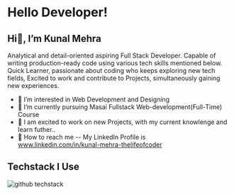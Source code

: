 # Hello Developer!

## Hi👋, I’m Kunal Mehra

Analytical and detail-oriented aspiring Full Stack Developer. 
Capable of writing production-ready code using various tech skills mentioned below.
Quick Learner, passionate about coding who keeps exploring new tech fields, 
Excited to work and contribute to Projects, simultaneously gaining new experiences.

- 📘 I’m interested in Web Development and Designing
- 🌱 I’m currently pursuing Masai Fullstack Web-development(Full-Time) Course
- 💝 I am excited to work on new Projects, with my current knowlenge and learn futher..
- 📳 How to reach me -- My LinkedIn Profile is <img src="https://user-images.githubusercontent.com/112753481/215295737-4262bf24-24c7-47da-8549-c9222abe2c69.svg" width="10" height="10">  www.linkedin.com/in/kunal-mehra-thelifeofcoder


## Techstack I Use
![github techstack](https://user-images.githubusercontent.com/112753481/215295303-b3a01994-aae3-403f-aedf-062a007f69cc.png)

<!---
KunalMehra075/KunalMehra075 is a ✨ special ✨ repository because its `README.md` (this file) appears on your GitHub profile.
You can click the Preview link to take a look at your changes.
--->
